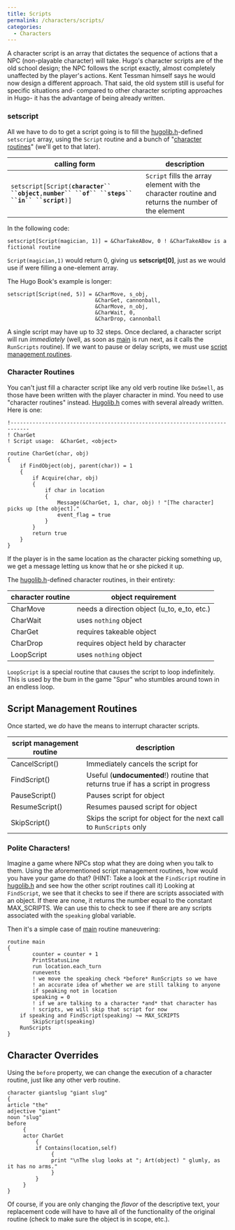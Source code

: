 ```yaml
---
title: Scripts
permalink: /characters/scripts/
categories: 
  - Characters
---
```


A character script is an array that dictates the sequence of actions
that a NPC (non-playable character) will take. Hugo's character scripts
are of the old school design; the NPC follows the script exactly, almost
completely unaffected by the player's actions. Kent Tessman himself says
he would now design a different approach. That said, the old system
still is useful for specific situations and- compared to other character
scripting approaches in Hugo- it has the advantage of being already
written. 

### setscript

All we have to do to get a script going is to fill the
[hugolib.h](library/hugolib.h/)-defined `setscript` array, using the
`Script` routine and a bunch of "[character routines](#Character_Routines)"
(we'll get to that later).

| calling form                                                                                        | description                                                                                       |
|-----------------------------------------------------------------------------------------------------|---------------------------------------------------------------------------------------------------|
| `setscript[Script(`**`character`` ``object`**`,`**`number`` ``of`` ``steps`` ``in`` ``script`**`)]` | `Script` fills the array element with the character routine and returns the number of the element |

In the following code:

    setscript[Script(magician, 1)] = &CharTakeABow, 0 ! &CharTakeABow is a fictional routine

`Script(magician,1)` would return 0, giving us **setscript\[0\]**, just
as we would use if were filling a one-element array.

The Hugo Book's example is longer:

    setscript[Script(ned, 5)] = &CharMove, s_obj,
                                &CharGet, cannonball,
                                &CharMove, n_obj,
                                &CharWait, 0,
                                &CharDrop, cannonball

A single script may have up to 32 steps.
Once declared, a character script will run *immediately* (well, as soon
as [main](routines/main/) is run next, as it calls the `RunScripts`
routine). If we want to pause or delay scripts, we must use
[script management routines](characters/scripts/).

### Character Routines

You can't just fill a character script like any old verb routine like
`DoSmell`, as those have been written with the player character in mind.
You need to use "character routines" instead.
[Hugolib.h](library/hugolib.h/) comes with several already written.
Here is one:

    !----------------------------------------------------------------------------
    ! CharGet
    ! Script usage:  &CharGet, <object>

    routine CharGet(char, obj)
    {
        if FindObject(obj, parent(char)) = 1
        {
            if Acquire(char, obj)
            {
                if char in location
                {
                    Message(&CharGet, 1, char, obj) ! "[The character] picks up [the object]."
                    event_flag = true
                }
            }
            return true
        }
    }

If the player is in the same location as the character picking something
up, we get a message letting us know that he or she picked it up.

The [hugolib.h](library/hugolib.h/)-defined character routines, in
their entirety:

| character routine | object requirement                            |
|-------------------|-----------------------------------------------|
| CharMove          | needs a direction object (u_to, e_to, etc.) |
| CharWait          | uses `nothing` object                         |
| CharGet           | requires takeable object                      |
| CharDrop          | requires object held by character             |
| LoopScript        | uses `nothing` object                         |

`LoopScript` is a special routine that causes the script to loop
indefinitely. This is used by the bum in the game "Spur" who stumbles
around town in an endless loop.

## Script Management Routines

Once started, we *do* have the means to interrupt character scripts.

| script management routine | description                                                                            |
|---------------------------|----------------------------------------------------------------------------------------|
| CancelScript(<obj>)       | Immediately cancels the script for <obj>                                               |
| FindScript(<obj>)         | Useful (**undocumented**!) routine that returns true if <obj> has a script in progress |
| PauseScript(<obj>)        | Pauses script for object <obj>                                                         |
| ResumeScript(<obj>)       | Resumes paused script for object <obj>                                                 |
| SkipScript(<obj>)         | Skips the script for object <obj> for the next call to `RunScripts` only               |

### Polite Characters!

Imagine a game where NPCs stop what they are doing when you talk to
them. Using the aforementioned script management routines, how would you
have your game do that? (HINT: Take a look at the `FindScript` routine
in [hugolib.h](library/hugolib.h/) and see how the other script
routines call it)
<spoiler text = "[Click for answer]"> Looking at `FindScript`, we see
that it checks to see if there are scripts associated with an object. If
there are none, it returns the number equal to the constant
MAX_SCRIPTS. We can use this to check to see if there are any scripts
associated with the `speaking` global variable.

Then it's a simple case of [main](routines/main/) routine maneuvering:

    routine main
    {
            counter = counter + 1
            PrintStatusLine
            run location.each_turn
            runevents
            ! we move the speaking check *before* RunScripts so we have
            ! an accurate idea of whether we are still talking to anyone
            if speaking not in location
            speaking = 0
            ! if we are talking to a character *and* that character has
            ! scripts, we will skip that script for now
        if speaking and FindScript(speaking) ~= MAX_SCRIPTS
            SkipScript(speaking)
        RunScripts
    }

</spoiler>

## Character Overrides

Using the `before` property, we can change the execution of a character
routine, just like any other verb routine.

    character giantslug "giant slug"
    {
    article "the"
    adjective "giant"
    noun "slug"
    before
         {
         actor CharGet
             {
             if Contains(location,self)
                  {
                  print "\nThe slug looks at "; Art(object) " glumly, as it has no arms."
                  }
             }
         }
    }

Of course, if you are only changing the *flavor* of the descriptive
text, your replacement code will have to have all of the functionality
of the original routine (check to make sure the object is in scope,
etc.).
